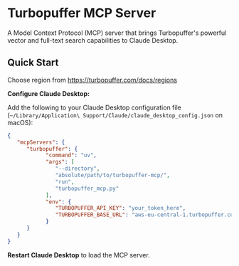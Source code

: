 # Turbopuffer MCP Server

A Model Context Protocol (MCP) server that brings Turbopuffer's powerful vector and full-text search capabilities to Claude Desktop.

## Quick Start

Choose region from https://turbopuffer.com/docs/regions

**Configure Claude Desktop:**

Add the following to your Claude Desktop configuration file (`~/Library/Application\ Support/Claude/claude_desktop_config.json` on macOS):

```json
{
   "mcpServers": {
      "turbopuffer": {
            "command": "uv",
            "args": [
               "--directory",
               "absolute/path/to/turbopuffer-mcp/",
               "run",
               "turbopuffer_mcp.py"
            ],
            "env": {
               "TURBOPUFFER_API_KEY": "your_token_here",
               "TURBOPUFFER_BASE_URL": "aws-eu-central-1.turbopuffer.com"
            }
      }
   }
}
```

**Restart Claude Desktop** to load the MCP server.
